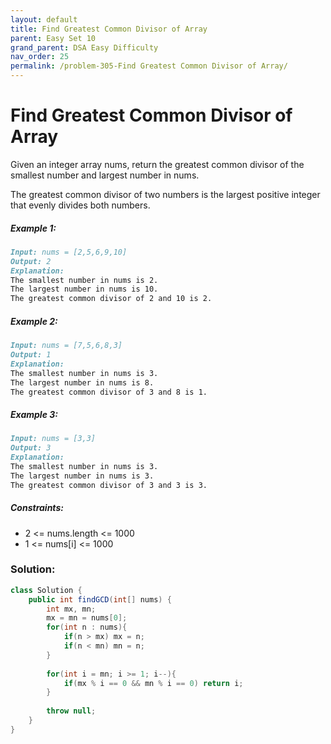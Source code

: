 ```yaml
---
layout: default
title: Find Greatest Common Divisor of Array
parent: Easy Set 10
grand_parent: DSA Easy Difficulty
nav_order: 25
permalink: /problem-305-Find Greatest Common Divisor of Array/
---
```

# Find Greatest Common Divisor of Array

Given an integer array nums, return the greatest common divisor of the smallest number and largest number in nums.

The greatest common divisor of two numbers is the largest positive integer that evenly divides both numbers.

##### Example 1:
```markdown
Input: nums = [2,5,6,9,10]
Output: 2
Explanation:
The smallest number in nums is 2.
The largest number in nums is 10.
The greatest common divisor of 2 and 10 is 2.
```
##### Example 2:
```markdown
Input: nums = [7,5,6,8,3]
Output: 1
Explanation:
The smallest number in nums is 3.
The largest number in nums is 8.
The greatest common divisor of 3 and 8 is 1.
```
##### Example 3:
```markdown
Input: nums = [3,3]
Output: 3
Explanation:
The smallest number in nums is 3.
The largest number in nums is 3.
The greatest common divisor of 3 and 3 is 3.
```
##### Constraints:
* 2 <= nums.length <= 1000
* 1 <= nums[i] <= 1000

### Solution:
```java
class Solution {
    public int findGCD(int[] nums) {
        int mx, mn;
        mx = mn = nums[0];
        for(int n : nums){
            if(n > mx) mx = n;
            if(n < mn) mn = n;
        }
        
        for(int i = mn; i >= 1; i--){
            if(mx % i == 0 && mn % i == 0) return i;
        }
        
        throw null;
    }
}
```